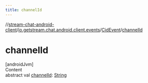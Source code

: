 ```yaml
---
title: channelId
---
```

//[stream-chat-android-client](../../../index.md)/[io.getstream.chat.android.client.events](../index.md)/[CidEvent](index.md)/[channelId](channelId.md)



# channelId  
[androidJvm]  
Content  
abstract val [channelId](channelId.md): [String](https://kotlinlang.org/api/latest/jvm/stdlib/kotlin/-string/index.html)  



